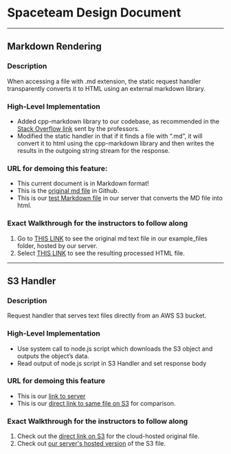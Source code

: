 # Spaceteam Design Document

---

## Markdown Rendering

### Description
When accessing a file with .md extension, the static request handler transparently converts it to HTML using an external markdown library.

### High-Level Implementation
* Added cpp-markdown library to our codebase, as recommended in the [Stack Overflow link]((http://stackoverflow.com/questions/889434/markdown-implementations-for-c-c)) sent by the professors.
* Modified the static handler in that if it finds a file with “.md”, it will convert it to html using the cpp-markdown library and then writes the results in the outgoing string stream for the response.

### URL for demoing this feature:
* This current document is in Markdown format!
* This is the [original md file](https://raw.githubusercontent.com/UCLA-CS130/spaceteam/master/example_files/mdtest.md) in Github.
* This is our [test Markdown file](/static/mdtest.md) in our server that converts the MD file into html.

### Exact Walkthrough for the instructors to follow along
1. Go to [THIS LINK](https://raw.githubusercontent.com/UCLA-CS130/spaceteam/master/example_files/mdtest.md) to see the original md text file in our example_files folder, hosted by our server.
2. Select [THIS LINK](/static/mdtest.md) to see the resulting processed HTML file.

---

## S3 Handler

### Description
Request handler that serves text files directly from an AWS S3 bucket.

### High-Level Implementation
* Use system call to node.js script which downloads the S3 object and outputs the object’s data.
* Read output of node.js script in S3 Handler and set response body

### URL for demoing this feature
* This is our [link to server](/s3/test.html)
* This is our [direct link to same file on S3](https://s3-us-west-1.amazonaws.com/cs130-spaceteam/test.html) for comparison. 

### Exact Walkthrough for the instructors to follow along
1. Check out the [direct link on S3](https://s3-us-west-1.amazonaws.com/cs130-spaceteam/test.html) for the cloud-hosted original file.
2. Check out [our server's hosted version](/s3/test.html) of the S3 file.


